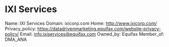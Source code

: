 
# IXI Services

Name: IXI Services
Domain: ixicorp.com
Home: http://www.ixicorp.com/
Privacy_policy: https://datadrivenmarketing.equifax.com/website-privacy-policy/
Email: info.ixiservices@equifax.com
Owned_by: Equifax
Member_of: DMA_ANA
